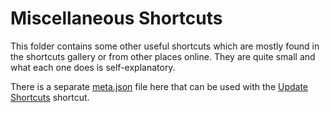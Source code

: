 # Miscellaneous Shortcuts

This folder contains some other useful shortcuts which are mostly found in the shortcuts gallery or from other places online.  They are quite small and what each one does is self-explanatory.

There is a separate [meta.json](meta.json) file here that can be used with the [Update Shortcuts](../Update%20Shortcuts) shortcut.
